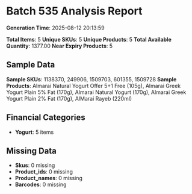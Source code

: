 # Batch 535 Analysis Report

**Generation Time**: 2025-08-12 20:13:59

**Total Items**: 5
**Unique SKUs**: 5
**Unique Products**: 5
**Total Available Quantity**: 1377.00
**Near Expiry Products**: 5

## Sample Data
**Sample SKUs**: 1138370, 249906, 1509703, 601355, 1509728
**Sample Products**: Almarai Natural Yogurt Offer 5+1 Free (105g), Almarai Greek Yogurt Plain 5% Fat (170g), Almarai Natural Yogurt (170g), Almarai Greek Yogurt Plain 2% Fat (170g), AlMarai Rayeb (220ml)

## Financial Categories
- **Yogurt**: 5 items

## Missing Data
- **Skus**: 0 missing
- **Product_ids**: 0 missing
- **Product_names**: 0 missing
- **Barcodes**: 0 missing
